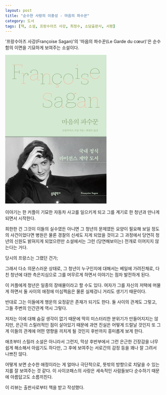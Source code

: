 ```yaml
---
layout: post
title: "순수한 사랑의 이중성 - 마음의 파수꾼"
category: 도서
tags: [책, 소설, 프랑수아즈 사강, 최정수, 소담출판사, 서평]
---
```


'프랑수아즈 사강(Françoise Sagan)'의
'마음의 파수꾼(Le Garde du cœur)'은
순수함의 이면을 기묘하게 보여주는 소설이다.

![표지](/images/le-garde-du-coeur-book-h480.jpg)

이야기는 한 커플이 기묘한 자동차 사고를 일으키게 되고
그를 계기로 한 청년과 만나게 되면서 시작한다.

희한한 건 그것이 이들의 실수였든 아니면 그 청년의 문제였든
요양이 필요해 보일 정도의 사건이었다면
병원은 물론 경찰의 신세도 지게 되었을 것이고
그 과정에서 당연히 청년의 신원도 밝혀지게 되었으련만
소설에서는 그런 (당연해보이는) 전개로 이어지지 않는다는 거다.

당시의 프랑스는 그랬던 건가;

그래서 다소 의문스러운 상태로,
그 청년이 누구인지에 대해서는 베일에 가려진채로,
다친 청년에 대한 측은지심으로 그를 머무르게 하면서
이야기는 점차 발전하게 된다.

이 커플에게 청년은 일종의 장애물이라고 할 수도 있다.
여자가 그를 자신의 저택에 머물게 하면서
둘 사이의 애정에 미심쩍음은 물론 실제겅니 거리도 생기기 때문이다.

반대로 그는 이들에게 행운의 요정같은 존재가 되기도 한다.
둘 사이의 관계도 그렇고,
그들 주변의 인간관계 역시 그렇다.

저자는 이에 대해 숨길 생각이 없기 때문에 딱히 미스터리한 분위기가 만들어지지는 않지만,
은근히 스릴러적인 점이 살아있기 때문에
과연 진실은 어떻게 드럴날 것인지
또 그게 이들의 관계에 어떤 영향을 끼치게 될 것인지 후반까지 흥미롭게 보게 한다.

애초부터 스릴러 소설은 아니라서 그런지,
막상 후반부에서 그런 은근한 긴장감을 너무 쉽게 해소해서 아쉽기도 하다만,
그 후에 보여주는 서로간의 감정 등을 꽤나 잘 그려서 나쁘진 않다.

어떻게 보면 순수한 애정이라는 게 얼마나 극단적으로, 뜻밖의 방향으로 치달을 수 있는지를 잘 보여주는 것 같다.
이 사이코패스의 사랑은 세속적인 사람들보다 순수하기 때문에
아름답고도 소름끼친다.



<div class="im im-info">
이 리뷰는 출판사로부터 책을 받고 작성했다.
</div>
